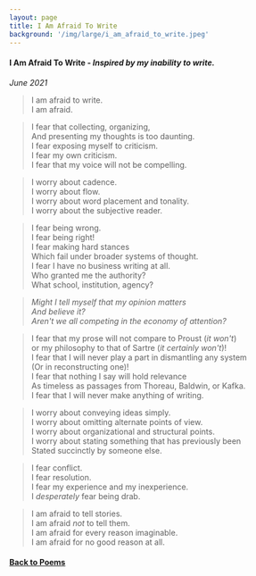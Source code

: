 ```yaml
---
layout: page
title: I Am Afraid To Write
background: '/img/large/i_am_afraid_to_write.jpeg'
---
```


<h4> I Am Afraid To Write - <i>Inspired by my inability to write.</i></h4>

*June 2021*

>I am afraid to write.\
I am afraid.

>I fear that collecting, organizing,\
And presenting my thoughts is too daunting.\
I fear exposing myself to criticism.\
I fear my own criticism.\
I fear that my voice will not be compelling.

>I worry about cadence.\
I worry about flow.\
I worry about word placement and tonality.\
I worry about the subjective reader.

>I fear being wrong.\
I fear being right!\
I fear making hard stances\
Which fail under broader systems of thought.\
I fear I have no business writing at all.\
Who granted me the authority?\
What school, institution, agency?

>*Might I tell myself that my opinion matters\
And believe it?\
Aren't we all competing in the economy of attention?*

>I fear that my prose will not compare to Proust (*it won't*)\
or my philosophy to that of Sartre (*it certainly won't*)!\
I fear that I will never play a part in dismantling any system\
(Or in reconstructing one)!\
I fear that nothing I say will hold relevance\
As timeless as passages from Thoreau, Baldwin, or Kafka.\
I fear that I will never make anything of writing.

>I worry about conveying ideas simply.\
I worry about omitting alternate points of view.\
I worry about organizational and structural points.\
I worry about stating something that has previously been\
Stated succinctly by someone else.

>I fear conflict.\
I fear resolution.\
I fear my experience and my inexperience.\
I *desperately* fear being drab.

>I am afraid to tell stories.\
I am afraid *not* to tell them.\
I am afraid for every reason imaginable.\
I am afraid for no good reason at all.

<h4 class="nav-item">
      <a class="nav-link" href="{{ "./content/poems" | relative_url }}">Back to Poems</a>
</h4>
